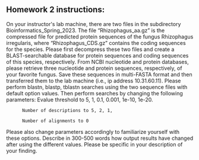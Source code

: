 ## Homework 2 instructions:

On your instructor's lab machine, there are two files in the subdirectory Bioinformatics_Spring_2023. The file “Rhizophagus_aa.gz” is the compressed file for predicted protein sequences of the fungus Rhizophagus irregularis, where “Rhizophagus_CDS.gz” contains the coding sequences for the species. Please first decompress these two files and create a BLAST-searchable database for protein sequences and coding sequences of this species, respectively.
From NCBI nucleotide and protein databases, please retrieve three nucleotide and protein sequences, respectively, of your favorite fungus. Save these sequences in multi-FASTA format and then transferred them to the lab machine (i.e., ip address 10.31.60.11).
Please perform blastn, blastp, tblastn searches using the two sequence files with default option values. Then perform searches by changing the following parameters:
          Evalue threshold to 5, 1, 0.1, 0.001, 1e-10, 1e-20.

          Number of descriptions to 5, 2, 1,

          Number of alignments to 0

Please also change parameters accordingly to familiarize yourself with these options.
Describe in 300-500 words how output results have changed after using the different values. Please be specific in your description of your finding.
